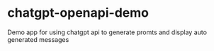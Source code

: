 # chatgpt-openapi-demo
 Demo app for using chatgpt api to generate promts and display auto generated messages
